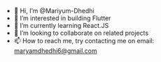 - 👋 Hi, I’m @Mariyum-Dhedhi
- 👀 I’m interested in building Flutter
- 🌱 I’m currently learning React.JS
- 💞️ I’m looking to collaborate on related projects
- 📫 How to reach me, try contacting me on email: maryamdhedhi6@gmail.com

<!---
Mariyum-Dhedhi/Mariyum-Dhedhi is a ✨ special ✨ repository because its `README.md` (this file) appears on your GitHub profile.
You can click the Preview link to take a look at your changes.
--->
